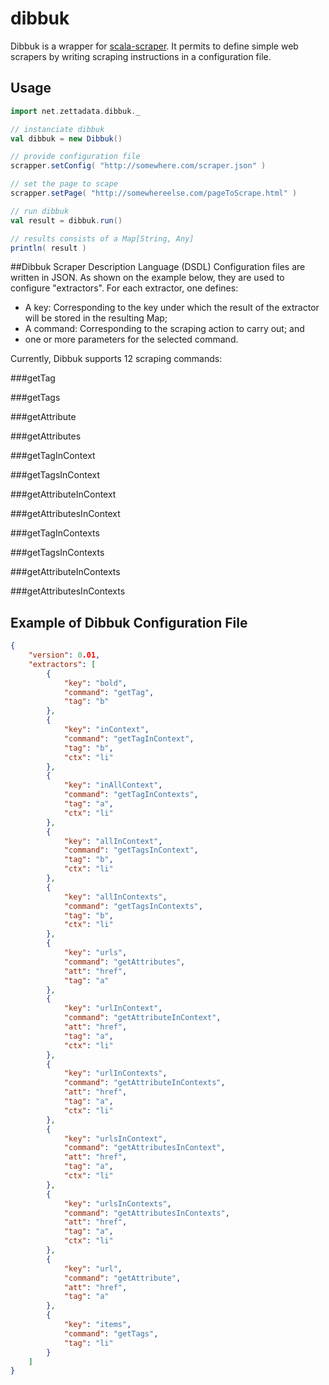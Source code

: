 # dibbuk
Dibbuk is a wrapper for [scala-scraper](https://github.com/ruippeixotog/scala-scraper).
It permits to define simple web scrapers by writing scraping instructions in a configuration file.

## Usage
```scala
import net.zettadata.dibbuk._

// instanciate dibbuk
val dibbuk = new Dibbuk()

// provide configuration file
scrapper.setConfig( "http://somewhere.com/scraper.json" )

// set the page to scape
scrapper.setPage( "http://somewhereelse.com/pageToScrape.html" )

// run dibbuk
val result = dibbuk.run()

// results consists of a Map[String, Any]
println( result )
```

##Dibbuk Scraper Description Language (DSDL)
Configuration files are written in JSON.  As shown on the example below, they are used to configure "extractors".
For each extractor, one defines:
+ A key: Corresponding to the key under which the result of the extractor will be stored in the resulting Map; 
+ A command: Corresponding to the scraping action to carry out; and 
+ one or more parameters for the selected command.

Currently, Dibbuk supports 12 scraping commands:

###getTag

###getTags

###getAttribute

###getAttributes

###getTagInContext

###getTagsInContext

###getAttributeInContext

###getAttributesInContext

###getTagInContexts

###getTagsInContexts

###getAttributeInContexts

###getAttributesInContexts


## Example of Dibbuk Configuration File

```json
{
    "version": 0.01,
    "extractors": [
        {
            "key": "bold",
            "command": "getTag",
            "tag": "b"
        },
        {
            "key": "inContext",
            "command": "getTagInContext",
            "tag": "b",
            "ctx": "li"
        },
        {
            "key": "inAllContext",
            "command": "getTagInContexts",
            "tag": "a",
            "ctx": "li"
        },
        {
            "key": "allInContext",
            "command": "getTagsInContext",
            "tag": "b",
            "ctx": "li"
        },
        {
            "key": "allInContexts",
            "command": "getTagsInContexts",
            "tag": "b",
            "ctx": "li"
        },
        {
            "key": "urls",
            "command": "getAttributes",
            "att": "href",
            "tag": "a"
        },
        {
            "key": "urlInContext",
            "command": "getAttributeInContext",
            "att": "href",
            "tag": "a",
            "ctx": "li"
        },
        {
            "key": "urlInContexts",
            "command": "getAttributeInContexts",
            "att": "href",
            "tag": "a",
            "ctx": "li"
        },
        {
            "key": "urlsInContext",
            "command": "getAttributesInContext",
            "att": "href",
            "tag": "a",
            "ctx": "li"
        },
        {
            "key": "urlsInContexts",
            "command": "getAttributesInContexts",
            "att": "href",
            "tag": "a",
            "ctx": "li"
        },
        {
            "key": "url",
            "command": "getAttribute",
            "att": "href",
            "tag": "a"
        },
        {
            "key": "items",
            "command": "getTags",
            "tag": "li"
        }
    ]
}
```